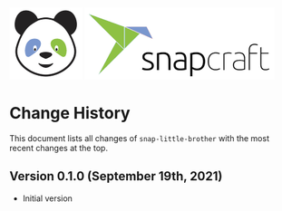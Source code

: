 ![LittleBrother-Logo](doc/icon-baby-panda-128x128.png)
![LittleBrother-Logo](doc/snapcraft-logo-128x128.png)

# Change History 

This document lists all changes of `snap-little-brother` with the most recent changes at the top.

## Version 0.1.0 (September 19th, 2021)

*   Initial version 
